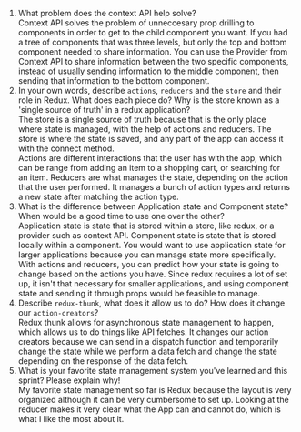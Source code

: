 1. What problem does the context API help solve?  
Context API solves the problem of unneccesary prop drilling to components in order to get to the child component you want. If you had a tree of components that was three levels, but only the top and bottom component needed to share information. You can use the Provider from Context API to share information between the two specific components, instead of usually sending information to the middle component, then sending that information to the bottom component.  
1. In your own words, describe `actions`, `reducers` and the `store` and their role in Redux. What does each piece do? Why is the store known as a 'single source of truth' in a redux application?  
The store is a single source of truth because that is the only place where state is managed,  with the help of actions and reducers. The store is where the state is saved, and any part of the app can access it with the connect method.  
Actions are different interactions that the user has with the app, which can be range from adding an item to a shopping cart, or searching for an item.
Reducers are what manages the state, depending on the action that the user performed. It manages a bunch of action types and returns a new state after matching the action type.  
1. What is the difference between Application state and Component state? When would be a good time to use one over the other?  
Application state is state that is stored within a store, like redux, or a provider such as context API. Component state is state that is stored locally within a component. You would want to use application state for larger applications because you can manage state more specifically. With actions and reducers, you can predict how your state is going to change based on the actions you have. Since redux requires a lot of set up, it isn't that necessary for smaller applications, and using component state and sending it through props would be feasible to manage.  
1. Describe `redux-thunk`, what does it allow us to do? How does it change our `action-creators`?  
Redux thunk allows for asynchronous state management to happen, which allows us to do things like API fetches. It changes our action creators because we can send in a dispatch function and temporarily change the state while we perform a data fetch and change the state depending on the response of the data fetch.
1. What is your favorite state management system you've learned and this sprint? Please explain why!  
My favorite state management so far is Redux because the layout is very organized although it can be very cumbersome to set up. Looking at the reducer makes it very clear what the App can and cannot do, which is what I like the most about it.
